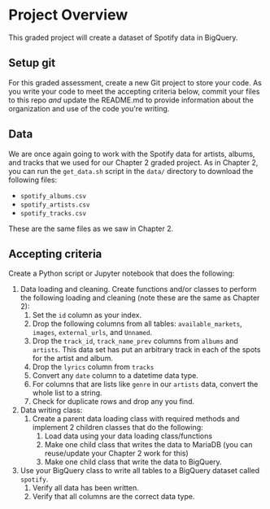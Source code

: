 # Project Overview
This graded project will create a dataset of Spotify data in BigQuery.

## Setup git
For this graded assessment, create a new Git project to store your code. As you write your code to meet the accepting criteria below, commit your files to this repo _and_ update the README.md to provide information about the organization and use of the code you're writing.

## Data
We are once again going to work with the Spotify data for artists, albums, and tracks that we used for our Chapter 2 graded project. As in Chapter 2, you can run the `get_data.sh` script in the `data/` directory to download the following files:
- `spotify_albums.csv`
- `spotify_artists.csv`
- `spotify_tracks.csv`

These are the same files as we saw in Chapter 2.

## Accepting criteria
Create a Python script or Jupyter notebook that does the following:
1. Data loading and cleaning. Create functions and/or classes to perform the following loading and cleaning (note these are the same as Chapter 2):
    1. Set the `id` column as your index.
    1. Drop the following columns from all tables: `available_markets`, `images`, `external_urls`, and `Unnamed`.
    1. Drop the `track_id`, `track_name_prev` columns from `albums` and `artists`. This data set has put an arbitrary track in each of the spots for the artist and album.
    1. Drop the `lyrics` column from `tracks`
    1. Convert any `date` column to a datetime data type.
    1. For columns that are lists like `genre` in our `artists` data, convert the whole list to a string.
    3. Check for duplicate rows and drop any you find.
1. Data writing class:
    1. Create a parent data loading class with required methods and implement 2 children classes that do the following:
        1. Load data using your data loading class/functions
        1. Make one child class that writes the data to MariaDB (you can reuse/update your Chapter 2 work for this)
        1. Make one child class that write the data to BigQuery.
1. Use your BigQuery class to write all tables to a BigQuery dataset called `spotify`.
    1. Verify all data has been written.
    1. Verify that all columns are the correct data type.